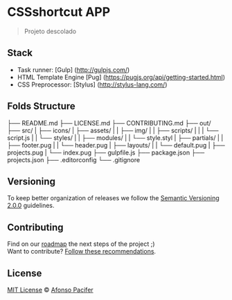 # CSSshortcut APP



> Projeto descolado

## Stack

 - Task runner: [Gulp] (http://gulpjs.com/)
 - HTML Template Engine [Pug] (https://pugjs.org/api/getting-started.html)
 - CSS Preprocessor: [Stylus] (http://stylus-lang.com/)

## Folds Structure

├── README.md
├── LICENSE.md
├── CONTRIBUTING.md
├── out/
├── src/
|   ├── icons/
|   ├── assets/
|   |   ├── img/
|   |   ├── scripts/
|   |   |   └── script.js
|   |   └── styles/
|   |       ├── modules/
|   |       └── style.styl
|   ├── partials/
|   |   ├── footer.pug
|   |   └── header.pug
|   ├── layouts/
|   |   └── default.pug
|   ├── projects.pug
|   └── index.pug
├── gulpfile.js
├── package.json
├── projects.json
├── .editorconfig
└── .gitignore


## Versioning

To keep better organization of releases we follow the [Semantic Versioning 2.0.0](http://semver.org/) guidelines.

## Contributing
Find on our [roadmap](https://github.com/JOAOPAULOJP/csshortcut-app/issues/1) the next steps of the project ;)
<br>
Want to contribute? [Follow these recommendations](https://github.com/afonsopacifer/open-source-boilerplate/blob/master/CONTRIBUTING.md).


## License
[MIT License](https://github.com/JOAOPAULOJP/csshortcut-app/blob/master/LICENSE.md) © [Afonso Pacifer](http://afonsopacifer.com/)
